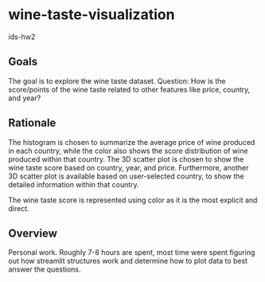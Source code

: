 # wine-taste-visualization
ids-hw2
## Goals
The goal is to explore the wine taste dataset. 
Question: How is the score/points of the wine taste related to other features like price, country, and year?

## Rationale 
The histogram is chosen to summarize the average price of wine produced in each country, while the color also shows the score distribution of wine produced within that country.
The 3D scatter plot is chosen to show the wine taste score based on country, year, and price.
Furthermore, another 3D scatter plot is available based on user-selected country, to show the detailed information within that country. 

The wine taste score is represented using color as it is the most explicit and direct.

## Overview
Personal work.
Roughly 7-8 hours are spent, most time were spent figuring out how streamlit structures work and determine how to plot data to best answer the questions.
